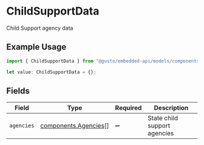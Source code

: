 # ChildSupportData

Child Support agency data

## Example Usage

```typescript
import { ChildSupportData } from "@gusto/embedded-api/models/components";

let value: ChildSupportData = {};
```

## Fields

| Field                                                        | Type                                                         | Required                                                     | Description                                                  |
| ------------------------------------------------------------ | ------------------------------------------------------------ | ------------------------------------------------------------ | ------------------------------------------------------------ |
| `agencies`                                                   | [components.Agencies](../../models/components/agencies.md)[] | :heavy_minus_sign:                                           | State child support agencies                                 |